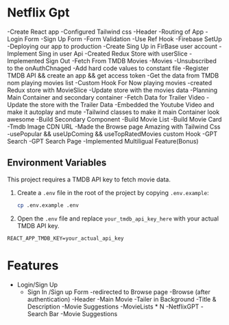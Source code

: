 # Netflix Gpt

-Create React app
-Configured Tailwind css
-Header
-Routing of App
-Login Form
-Sign Up Form
-Form Validation
-Use Ref Hook
-Firebase SetUp
-Deploying our app to production
-Create Sing Up in FirBase user account
-Implement Sing in user Api
-Created Redux Store with userSlice
-Implemented Sign Out 
-Fetch From TMDB Movies
-Movies
-Unsubscribed to the onAuthChnaged 
-Add hard code values to constant file
-Register TMDB  API && create an app && get access token
-Get the data from TMDB nom playing movies list
-Custom Hook For Now playing movies
-created Redux store with MovieSlice
-Update store with the movies data
-Planning Main Container and secondary container
-Fetch Data for Trailer Video
-Update the store with the Trailer Data
-Embedded the Youtube Video and make it autoplay and mute
-Tailwind classes to  make it main Container  look awesome
-Build Secondary Component
-Build Movie List
-Build Movie Card
-Tmdb Image CDN URL
-Made the Browse page Amazing with Tailwind Css
-usePopular && useUpComing && useTopRatedMovies custom Hook
-GPT Search 
-GPT Search Page
-Implemented Multiligual Feature(Bonus)

## Environment Variables

This project requires a TMDB API key to fetch movie data.

1.  Create a `.env` file in the root of the project by copying `.env.example`:
    ```bash
    cp .env.example .env
    ```
2.  Open the `.env` file and replace `your_tmdb_api_key_here` with your actual TMDB API key.

`REACT_APP_TMDB_KEY=your_actual_api_key`



# Features
- Login/Sign Up
    - Sign In /Sign up Form
    -redirected to  Browse page
-Browse (after authentication)
 -Header 
 -Main Movie
    -Tailer in Background
    -Title & Description
    -Movie Suggestions 
        -MovieLists * N
-NetflixGPT 
    -Search Bar
    -Movie Suggestions 
